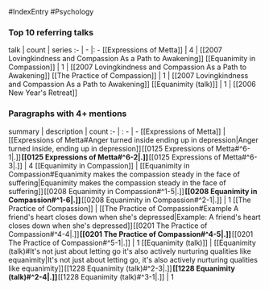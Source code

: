 #IndexEntry #Psychology

### Top 10 referring talks
talk | count | series
:- | - |: -
[[Expressions of Metta]] | 4 | [[2007 Lovingkindness and Compassion As a Path to Awakening]]
[[Equanimity in Compassion]] | 1 | [[2007 Lovingkindness and Compassion As a Path to Awakening]]
[[The Practice of Compassion]] | 1 | [[2007 Lovingkindness and Compassion As a Path to Awakening]]
[[Equanimity (talk)]] | 1 | [[2006 New Year's Retreat]]

### Paragraphs with 4+ mentions
summary | description | count
:- | : - | -
[[Expressions of Metta]] | [[Expressions of Metta#Anger turned inside ending up in depression\|Anger turned inside, ending up in depression]] [[0125 Expressions of Metta#^6-1\|.]] **[[0125 Expressions of Metta#^6-2\|.]]** [[0125 Expressions of Metta#^6-3\|.]] | 4
[[Equanimity in Compassion]] | [[Equanimity in Compassion#Equanimity makes the compassion steady in the face of suffering\|Equanimity makes the compassion steady in the face of suffering]] [[0208 Equanimity in Compassion#^1-5\|.]] **[[0208 Equanimity in Compassion#^1-6\|.]]** [[0208 Equanimity in Compassion#^2-1\|.]] | 1
[[The Practice of Compassion]] | [[The Practice of Compassion#Example A friend's heart closes down when she's depressed\|Example: A friend's heart closes down when she's depressed]] [[0201 The Practice of Compassion#^4-4\|.]] **[[0201 The Practice of Compassion#^4-5\|.]]** [[0201 The Practice of Compassion#^5-1\|.]] | 1
[[Equanimity (talk)]] | [[Equanimity (talk)#It's not just about letting go it's also actively nurturing qualities like equanimity\|It's not just about letting go, it's also actively nurturing qualities like equanimity]] [[1228 Equanimity (talk)#^2-3\|.]] **[[1228 Equanimity (talk)#^2-4\|.]]** [[1228 Equanimity (talk)#^3-1\|.]] | 1

